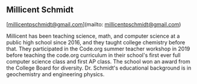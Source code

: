 ## Millicent Schmidt[millicentpschmidt@gmail.com](mailto: millicentpschmidt@gmail.com)Millicent has been teaching science, math, and computer science at a public high school since 2016, and they taught college chemistry before that. They participated in the Code.org summer teacher workshop in 2019 before teaching the code.org curriculum in their school's first ever full computer science class and first AP class. The school won an award from the College Board for diversity. Dr. Schmidt's educational background is in geochemistry and engineering physics.